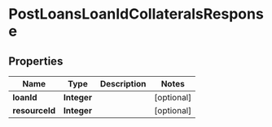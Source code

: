 
# PostLoansLoanIdCollateralsResponse

## Properties
Name | Type | Description | Notes
------------ | ------------- | ------------- | -------------
**loanId** | **Integer** |  |  [optional]
**resourceId** | **Integer** |  |  [optional]



